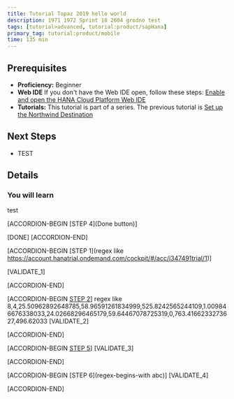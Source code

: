 ```yaml
---
title: Tutorial Topaz 2019 hello world
description: 1971 1972 Sprint 18 2604 grodno test
tags: [tutorial>advanced, tutorial:product/sapHana]
primary_tag: tutorial:product/mobile
time: 135 min
---
```



## Prerequisites  
 - **Proficiency:** Beginner 
 - **Web IDE** If you don't have the Web IDE open, follow these steps: [Enable and open the HANA Cloud Platform Web IDE](https://go.sap.com/developer/tutorials/sapui5-webide-open-webide.html)
 - **Tutorials:** This tutorial is part of a series.  The previous tutorial is [Set up the Northwind Destination](https://go.sap.com/developer/tutorials/hcp-create-destination.html)

## Next Steps
 - TEST
  

## Details
### You will learn  
test


[ACCORDION-BEGIN [STEP 4](Done button)]

[DONE]
[ACCORDION-END]

[ACCORDION-BEGIN [STEP 1](regex like https://account.hanatrial.ondemand.com/cockpit/#/acc/i347491trial/1)] 

[VALIDATE_1] 

[ACCORDION-END]

[ACCORDION-BEGIN [STEP 2](regex)] 
regex like 8,4,25.50962892648785,58.96591261834999,525.8242565244109,1.009846676338033,24.02668296465179,59.64467078725319,0,763.4166233273627,496.62033
[VALIDATE_2] 

[ACCORDION-END]

[ACCORDION-BEGIN [STEP 5](rexact-match-precise)] 
[VALIDATE_3] 

[ACCORDION-END]

[ACCORDION-BEGIN [STEP 6](regex-begins-with abc)] 
[VALIDATE_4] 

[ACCORDION-END]
